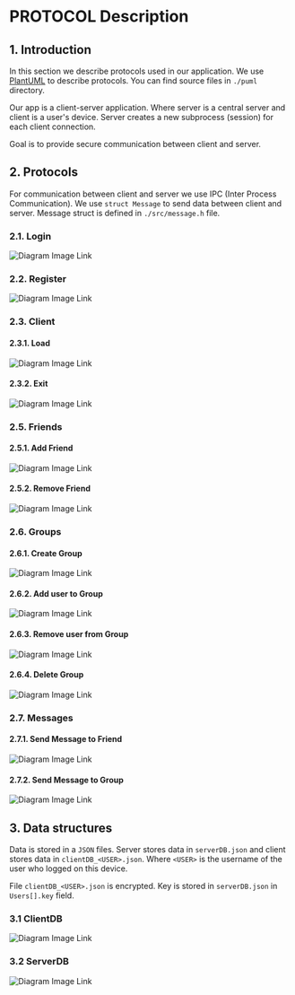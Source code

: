 # PROTOCOL Description

## 1. Introduction


In this section we describe protocols used in our application. We use [PlantUML](http://plantuml.com/) to describe protocols. You can find source files in `./puml` directory.

Our app is a client-server application. Where server is a central server and client is a user's device. Server creates a new subprocess (session) for each client connection.

Goal is to provide secure communication between client and server.

## 2. Protocols


For communication between client and server we use IPC (Inter Process Communication). We use `struct Message` to send data between client and server. Message struct is defined in `./src/message.h` file.

### 2.1. Login
![Diagram Image Link](./out/loginProtocol.svg)
### 2.2. Register
![Diagram Image Link](./out/registerProtocol.svg)

### 2.3. Client
#### 2.3.1. Load
![Diagram Image Link](./out/loadClient.svg)

#### 2.3.2. Exit
![Diagram Image Link](./out/exitClient.svg)


### 2.5. Friends
#### 2.5.1. Add Friend
![Diagram Image Link](./out/addFriend.svg)
#### 2.5.2. Remove Friend
![Diagram Image Link](./out/removeFriend.svg)

### 2.6. Groups
#### 2.6.1. Create Group
![Diagram Image Link](./out/createGroup.svg)

#### 2.6.2. Add user to Group
![Diagram Image Link](./out/addToGroup.svg)

#### 2.6.3. Remove user from Group
![Diagram Image Link](./out/removeFromGroup.svg)

#### 2.6.4. Delete Group
![Diagram Image Link](./out/deleteGroup.svg)

### 2.7. Messages

#### 2.7.1. Send Message to Friend
![Diagram Image Link](./out/messageToFriend.svg)

#### 2.7.2. Send Message to Group
![Diagram Image Link](./out/messageToGroup.svg)


## 3. Data structures

Data is stored in a `JSON` files.
Server stores data in `serverDB.json` and client stores data in `clientDB_<USER>.json`. Where `<USER>` is the username of the user who logged on this device.

File `clientDB_<USER>.json` is encrypted. Key is stored in `serverDB.json` in `Users[].key` field.

### 3.1 ClientDB
![Diagram Image Link](./out/clientDB.svg)

### 3.2 ServerDB
![Diagram Image Link](./out/serverDB.svg)